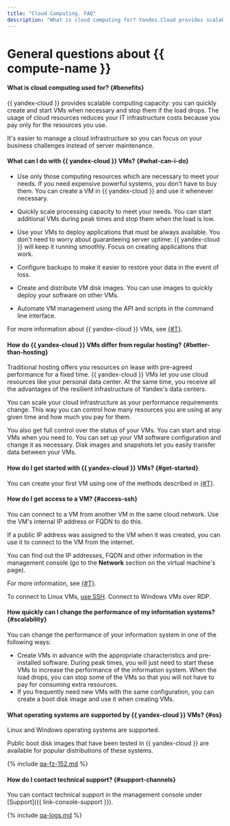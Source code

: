 ```yaml
---
title: "Cloud Computing. FAQ"
description: "What is cloud computing for? Yandex.Cloud provides scalable cloud computing: you can quickly create and start virtual machines as needed and stop them if the load decreases. Using cloud computing reduces your IT infrastructure costs: you pay only for the resources you use."
---
```


# General questions about {{ compute-name }} 

#### What is cloud computing used for? {#benefits}

{{ yandex-cloud }} provides scalable computing capacity: you can quickly create and start VMs when necessary and stop them if the load drops. The usage of cloud resources reduces your IT infrastructure costs because you pay only for the resources you use.

It's easier to manage a cloud infrastructure so you can focus on your business challenges instead of server maintenance.

#### What can I do with {{ yandex-cloud }} VMs? {#what-can-i-do}

* Use only those computing resources which are necessary to meet your needs. If you need expensive powerful systems, you don't have to buy them. You can create a VM in {{ yandex-cloud }} and use it whenever necessary.

* Quickly scale processing capacity to meet your needs. You can start additional VMs during peak times and stop them when the load is low.

* Use your VMs to deploy applications that must be always available. You don't need to worry about guaranteeing server uptime: {{ yandex-cloud }} will keep it running smoothly. Focus on creating applications that work.

* Configure backups to make it easier to restore your data in the event of loss.

* Create and distribute VM disk images. You can use images to quickly deploy your software on other VMs.

* Automate VM management using the API and scripts in the command line interface.

For more information about {{ yandex-cloud }} VMs, see [{#T}](../concepts/vm.md).

#### How do {{ yandex-cloud }} VMs differ from regular hosting? {#better-than-hosting}

Traditional hosting offers you resources on lease with pre-agreed performance for a fixed time.  {{ yandex-cloud }} VMs let you use cloud resources like your personal data center. At the same time, you receive all the advantages of the resilient infrastructure of Yandex's data centers.

You can scale your cloud infrastructure as your performance requirements change. This way you can control how many resources you are using at any given time and how much you pay for them.

You also get full control over the status of your VMs. You can start and stop VMs when you need to. You can set up your VM software configuration and change it as necessary. Disk images and snapshots let you easily transfer data between your VMs.

#### How do I get started with {{ yandex-cloud }} VMs? {#get-started}

You can create your first VM using one of the methods described in [{#T}](../quickstart/index.md).

#### How do I get access to a VM? {#access-ssh}

You can connect to a VM from another VM in the same cloud network. Use the VM's internal IP address or FQDN to do this.

If a public IP address was assigned to the VM when it was created, you can use it to connect to the VM from the internet.

You can find out the IP addresses, FQDN and other information in the management console (go to the **Network** section on the virtual machine's page).

For more information, see [{#T}](../concepts/network.md).

To connect to Linux VMs, [use SSH](../operations/vm-connect/ssh.md). Connect to Windows VMs over RDP.

#### How quickly can I change the performance of my information systems? {#scalability}

You can change the performance of your information system in one of the following ways:

* Create VMs in advance with the appropriate characteristics and pre-installed software. During peak times, you will just need to start these VMs to increase the performance of the information system. When the load drops, you can stop some of the VMs so that you will not have to pay for consuming extra resources.
* If you frequently need new VMs with the same configuration, you can create a boot disk image and use it when creating VMs.

#### What operating systems are supported by {{ yandex-cloud }} VMs? {#os}

Linux and Windows operating systems are supported.

Public boot disk images that have been tested in {{ yandex-cloud }} are available for popular distributions of these systems.

{% include [qa-fz-152.md](../../_includes/qa-fz-152.md) %}


#### How do I contact technical support? {#support-channels}

You can contact technical support in the management console under [Support]({{ link-console-support }}).

{% include [qa-logs.md](../../_includes/qa-logs.md) %}